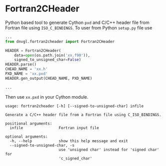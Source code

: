 Fortran2CHeader
===============

Python based tool to generate Cython `pxd` and C/C++ header file from
Fortran file using `ISO_C_BINDINGS`. To user from Python `setup.py`
file use

```python
...
from dnvgl.fortran2cheader import Fortran2CHeader

HEADER = Fortran2CHeader(
    data=open(os.path.join('xx.f90')),
    signed_to_unsigned_char=False)
HEADER.parse()
CHEAD_NAME = 'xx.h'
PXD_NAME = 'xx.pxd'
HEADER.gen_output(CHEAD_NAME, PXD_NAME)

...
```

Then use `xx.pxd` in your Cython module.


```
usage: fortran2cheader [-h] [--signed-to-unsigned-char] infile

Generate a C/C++ header file from a Fortran file using C_ISO_BINDINGS.

positional arguments:
  infile                Fortran input file

optional arguments:
  -h, --help            show this help message and exit
  --signed-to-unsigned-char, -s
                        use 'unsigned char' instead for 'signed char' for
                        'c_signed_char'
```

